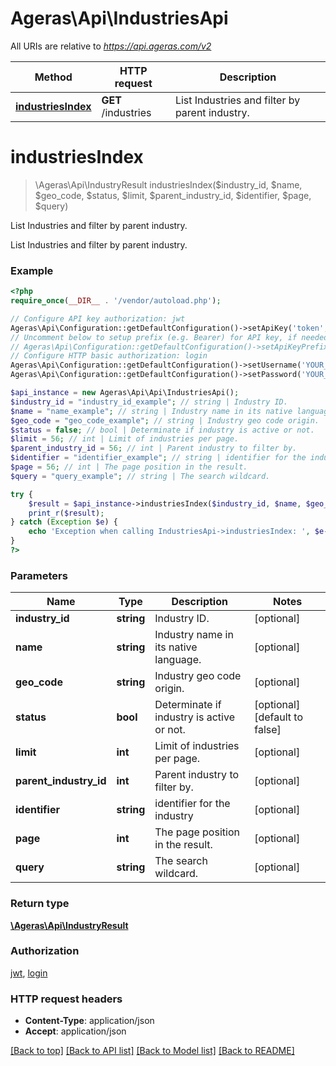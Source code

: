 # Ageras\Api\IndustriesApi

All URIs are relative to *https://api.ageras.com/v2*

Method | HTTP request | Description
------------- | ------------- | -------------
[**industriesIndex**](IndustriesApi.md#industriesIndex) | **GET** /industries | List Industries and filter by parent industry.


# **industriesIndex**
> \Ageras\Api\IndustryResult industriesIndex($industry_id, $name, $geo_code, $status, $limit, $parent_industry_id, $identifier, $page, $query)

List Industries and filter by parent industry.

List Industries and filter by parent industry.

### Example
```php
<?php
require_once(__DIR__ . '/vendor/autoload.php');

// Configure API key authorization: jwt
Ageras\Api\Configuration::getDefaultConfiguration()->setApiKey('token', 'YOUR_API_KEY');
// Uncomment below to setup prefix (e.g. Bearer) for API key, if needed
// Ageras\Api\Configuration::getDefaultConfiguration()->setApiKeyPrefix('token', 'Bearer');
// Configure HTTP basic authorization: login
Ageras\Api\Configuration::getDefaultConfiguration()->setUsername('YOUR_USERNAME');
Ageras\Api\Configuration::getDefaultConfiguration()->setPassword('YOUR_PASSWORD');

$api_instance = new Ageras\Api\Api\IndustriesApi();
$industry_id = "industry_id_example"; // string | Industry ID.
$name = "name_example"; // string | Industry name in its native language.
$geo_code = "geo_code_example"; // string | Industry geo code origin.
$status = false; // bool | Determinate if industry is active or not.
$limit = 56; // int | Limit of industries per page.
$parent_industry_id = 56; // int | Parent industry to filter by.
$identifier = "identifier_example"; // string | identifier for the industry
$page = 56; // int | The page position in the result.
$query = "query_example"; // string | The search wildcard.

try {
    $result = $api_instance->industriesIndex($industry_id, $name, $geo_code, $status, $limit, $parent_industry_id, $identifier, $page, $query);
    print_r($result);
} catch (Exception $e) {
    echo 'Exception when calling IndustriesApi->industriesIndex: ', $e->getMessage(), PHP_EOL;
}
?>
```

### Parameters

Name | Type | Description  | Notes
------------- | ------------- | ------------- | -------------
 **industry_id** | **string**| Industry ID. | [optional]
 **name** | **string**| Industry name in its native language. | [optional]
 **geo_code** | **string**| Industry geo code origin. | [optional]
 **status** | **bool**| Determinate if industry is active or not. | [optional] [default to false]
 **limit** | **int**| Limit of industries per page. | [optional]
 **parent_industry_id** | **int**| Parent industry to filter by. | [optional]
 **identifier** | **string**| identifier for the industry | [optional]
 **page** | **int**| The page position in the result. | [optional]
 **query** | **string**| The search wildcard. | [optional]

### Return type

[**\Ageras\Api\IndustryResult**](../Model/IndustryResult.md)

### Authorization

[jwt](../../README.md#jwt), [login](../../README.md#login)

### HTTP request headers

 - **Content-Type**: application/json
 - **Accept**: application/json

[[Back to top]](#) [[Back to API list]](../../README.md#documentation-for-api-endpoints) [[Back to Model list]](../../README.md#documentation-for-models) [[Back to README]](../../README.md)

